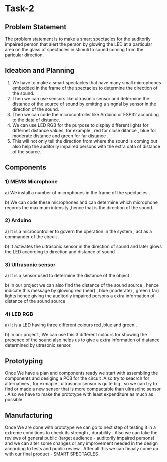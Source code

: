 # Task-2
## Problem Statement
The problem statement is to make a smart spectacles for the auditorily impaired person that alert the person by glowing the LED at a particular area on the glass of spectacles in stimuli to sound coming from the paricular direction.
## Ideation and Planning
1) We have to make a smart spectacles that have many small microphones embedded in the frame of the spectacles to determine the direction of the sound.
2) Then we can use sensors like ultrasonic sensor and determine the distance of the source of sound by emitting a singnal by sensor in the direction of the sound.
3) Then we can code the microcontroller like Arduino or ESP32 according to the data of distance.
4) We can use LED RGB for the purpose to display different lights for differnet distance values, for example , red for close ditance , blue for moderate distance and green for far distance . 
5) This will not only tell the direction from where the sound is coming but also help the auditorily impaired persons with the extra data of distance of the source.
## Components
### 1) MEMS Microphone
a) We install a number of microphones in the frame of the spectacles .

b) We can code these microphones and can determine which microphone records the maximum intensity ,hence that is the direction of the sound.
### 2) Arduino
a) It is a microcontroller to govern the operation in the system , act as a commander of the circuit .

b) It activates the ultrasonic sensor in the direction of sound and later glows the LED according to direction and distance of sound 
### 3) Ultrasonic sensor 
a) It is a sensor used to determine the distance of the object .

b) In our project we can also find the distance of the sound source , hence indicate this message by glowing red (near) , blue (moderate) , green ( far) lights hence giving the auditorily impaired persons a extra information of distance of the sound source 
### 4) LED RGB 
a) It is a LED having three different colours red ,blue and green .

b) In our project , We can use this 3 different colours for showing the presence of the sound also helps us to give a extra information of diatance determined by utrasonic sensor.
## Prototyping 
Once We have a plan and components ready we start with assembling the components and desiging a PCB for the circuit .Also try to seacrch for alternatives , for exmaple , ultrasonic sensor is quite big , so we can try to find or made a new sensor that is more compactable than ultrasoinc sensor . Also we have to make the prototype with least expenditure as much as possible 
## Manufacturing 
Once We are done with prototype we can go to next step of testing it in a extreme conditions to check its strength , durability . Also we can take the reviews of general public (target audience - auditorily impaired persons) and we can alter some changes or any improvement needed in the design according to tests and public review . After all this we can finaaly come up with our final product - SMART SPECTACLES .

